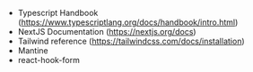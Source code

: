 * Typescript Handbook (https://www.typescriptlang.org/docs/handbook/intro.html)
* NextJS Documentation (https://nextjs.org/docs)
* Tailwind reference (https://tailwindcss.com/docs/installation)
* Mantine
* react-hook-form
